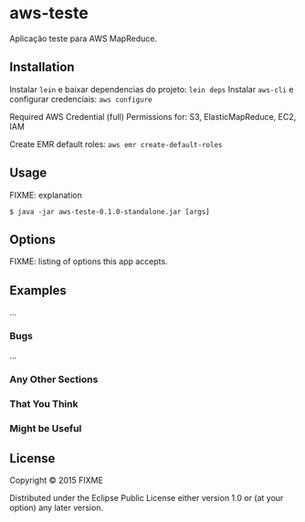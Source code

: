 # aws-teste

Aplicação teste para AWS MapReduce.

## Installation

Instalar `lein` e baixar dependencias do projeto: `lein deps`
Instalar `aws-cli` e configurar credenciais: `aws configure`

Required AWS Credential (full) Permissions for: S3, ElasticMapReduce, EC2, IAM

Create EMR default roles: `aws emr create-default-roles`



## Usage

FIXME: explanation

    $ java -jar aws-teste-0.1.0-standalone.jar [args]

## Options

FIXME: listing of options this app accepts.

## Examples

...

### Bugs

...

### Any Other Sections
### That You Think
### Might be Useful

## License

Copyright © 2015 FIXME

Distributed under the Eclipse Public License either version 1.0 or (at
your option) any later version.
